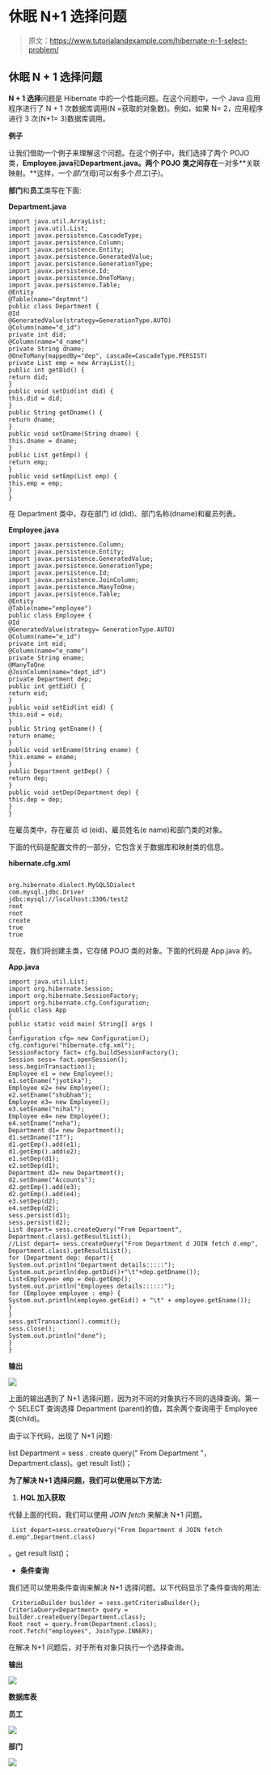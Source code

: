 # 休眠 N+1 选择问题

> 原文：<https://www.tutorialandexample.com/hibernate-n-1-select-problem/>

## 休眠 N + 1 选择问题

**N + 1 选择**问题是 Hibernate 中的一个性能问题。在这个问题中，一个 Java 应用程序进行了 N + 1 次数据库调用(N =获取的对象数)。例如，如果 N= 2，应用程序进行 3 次(N+1= 3)数据库调用。

**例子**

让我们借助一个例子来理解这个问题。在这个例子中，我们选择了两个 POJO 类，**Employee.java**和**Department.java。**两个 POJO 类**之间存在**一对多**关联映射。**这样，一个*部门*(母)可以有多个*员工*(子)。

**部门**和**员工**类写在下面:

**Department.java**

```
import java.util.ArrayList;
import java.util.List;
import javax.persistence.CascadeType;
import javax.persistence.Column;
import javax.persistence.Entity;
import javax.persistence.GeneratedValue;
import javax.persistence.GenerationType;
import javax.persistence.Id;
import javax.persistence.OneToMany;
import javax.persistence.Table;
@Entity
@Table(name="deptmnt")
public class Department {
@Id
@GeneratedValue(strategy=GenerationType.AUTO)
@Column(name="d_id")
private int did;
@Column(name="d_name")
private String dname;
@OneToMany(mappedBy="dep", cascade=CascadeType.PERSIST)
private List emp = new ArrayList();
public int getDid() {
return did;
}
public void setDid(int did) {
this.did = did;
}
public String getDname() {
return dname;
}
public void setDname(String dname) {
this.dname = dname;
}
public List getEmp() {
return emp;
}
public void setEmp(List emp) {
this.emp = emp;
}
} 
```

在 Department 类中，存在部门 id (did)、部门名称(dname)和雇员列表。

**Employee.java**

```
import javax.persistence.Column;
import javax.persistence.Entity;
import javax.persistence.GeneratedValue;
import javax.persistence.GenerationType;
import javax.persistence.Id;
import javax.persistence.JoinColumn;
import javax.persistence.ManyToOne;
import javax.persistence.Table;
@Entity
@Table(name="employee")
public class Employee {
@Id
@GeneratedValue(strategy= GenerationType.AUTO)
@Column(name="e_id")
private int eid;
@Column(name="e_name")
private String ename;
@ManyToOne
@JoinColumn(name="dept_id")
private Department dep;
public int getEid() {
return eid;
}
public void setEid(int eid) {
this.eid = eid;
}
public String getEname() {
return ename;
}
public void setEname(String ename) {
this.ename = ename;
}
public Department getDep() {
return dep;
}
public void setDep(Department dep) {
this.dep = dep;
}
} 
```

在雇员类中，存在雇员 id (eid)、雇员姓名(e name)和部门类的对象。

下面的代码是配置文件的一部分，它包含关于数据库和映射类的信息。

**hibernate.cfg.xml**

```

org.hibernate.dialect.MySQL5Dialect
com.mysql.jdbc.Driver
jdbc:mysql://localhost:3306/test2
root
root
create
true 
true

```

现在，我们将创建主类，它存储 POJO 类的对象。下面的代码是 App.java 的。

**App.java**

```
import java.util.List;
import org.hibernate.Session;
import org.hibernate.SessionFactory;
import org.hibernate.cfg.Configuration;
public class App 
{
public static void main( String[] args )
{
Configuration cfg= new Configuration();
cfg.configure("hibernate.cfg.xml");
SessionFactory fact= cfg.buildSessionFactory();
Session sess= fact.openSession();
sess.beginTransaction();
Employee e1 = new Employee();
e1.setEname("jyotika");
Employee e2= new Employee();
e2.setEname("shubham");
Employee e3= new Employee();
e3.setEname("nihal");
Employee e4= new Employee();
e4.setEname("neha");
Department d1= new Department();
d1.setDname("IT");
d1.getEmp().add(e1);
d1.getEmp().add(e2);
e1.setDep(d1);
e2.setDep(d1);
Department d2= new Department();
d2.setDname("Accounts");
d2.getEmp().add(e3);
d2.getEmp().add(e4);
e3.setDep(d2);
e4.setDep(d2);
sess.persist(d1);
sess.persist(d2);
List depart= sess.createQuery("From Department", Department.class).getResultList();
//List depart= sess.createQuery("From Department d JOIN fetch d.emp", Department.class).getResultList();
for (Department dep: depart){
System.out.println("Department details:::::");
System.out.println(dep.getDid()+"\t"+dep.getDname());
List<Employee> emp = dep.getEmp();
System.out.println("Employees details::::::");
for (Employee employee : emp) {
System.out.println(employee.getEid() + "\t" + employee.getEname());
}
}
sess.getTransaction().commit();
sess.close();
System.out.println("done");
}
} 
```

**输出**

![](img/7ef1b001926ee7c9f3caaab788f78fa4.png)

上面的输出遇到了 N+1 选择问题，因为对不同的对象执行不同的选择查询。第一个 SELECT 查询选择 Department (parent)的值，其余两个查询用于 Employee 类(child)。

由于以下代码，出现了 N+1 问题:

list Department = sess . create query(" From Department "，Department.class)。get result list()；

**为了解决 N+1 选择问题，我们可以使用以下方法:**

1.  **HQL 加入获取**

代替上面的代码，我们可以使用 *JOIN fetch* 来解决 N+1 问题。

```
 List depart=sess.createQuery("From Department d JOIN fetch d.emp",Department.class)
```

。get result list()；

*   **条件查询**

我们还可以使用条件查询来解决 N+1 选择问题。以下代码显示了条件查询的用法:

```
 CriteriaBuilder builder = sess.getCriteriaBuilder();
CriteriaQuery<Department> query = builder.createQuery(Department.class);
Root root = query.from(Department.class);
root.fetch("employees", JoinType.INNER); 
```

在解决 N+1 问题后，对于所有对象只执行一个选择查询。

**输出**

![](img/c13a80c96fac265c04b8caf0a6dda9c2.png)

**数据库表**

**员工**

![](img/241eee37dab3a6a8571d2bd2b1207c42.png)

**部门**

![](img/11f26e8655493e1aba6fa8100b0c970c.png)
